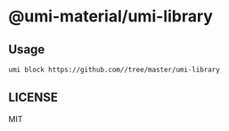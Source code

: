 # @umi-material/umi-library



## Usage

```sh
umi block https://github.com//tree/master/umi-library
```

## LICENSE

MIT
